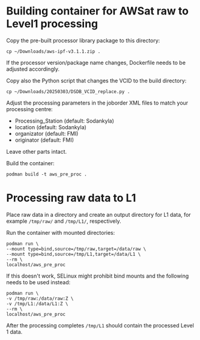 # Building container for AWSat raw to Level1 processing

Copy the pre-built processor library package to this directory:

    cp ~/Downloads/aws-ipf-v3.1.1.zip .

If the processor version/package name changes, Dockerfile needs to be
adjusted accordingly.

Copy also the Python script that changes the VCID to the build directory:

    cp ~/Downloads/20250303/DSDB_VCID_replace.py .

Adjust the processing parameters in the joborder XML files to match
your processing centre:

  * Processing_Station (default: Sodankyla)
  * location (default: Sodankyla)
  * organizator (default: FMI)
  * originator (default: FMI)

Leave other parts intact.

Build the container:

    podman build -t aws_pre_proc .

# Processing raw data to L1

Place raw data in a directory and create an output directory for L1
data, for example `/tmp/raw/` and `/tmp/L1/`, respectively.

Run the container with mounted directories:

    podman run \
    --mount type=bind,source=/tmp/raw,target=/data/raw \
    --mount type=bind,source=/tmp/L1,target=/data/L1 \
    --rm \
    localhost/aws_pre_proc

If this doesn't work, SELinux might prohibit bind mounts and the following
needs to be used instead:

    podman run \
    -v /tmp/raw:/data/raw:Z \
    -v /tmp/L1:/data/L1:Z \
    --rm \
    localhost/aws_pre_proc

After the processing completes `/tmp/L1` should contain the processed
Level 1 data.
